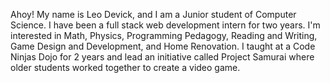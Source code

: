Ahoy! My name is Leo Devick, and I am a Junior student of Computer Science. I have been a full stack web development intern for two years. I'm interested in Math, Physics, Programming Pedagogy, Reading and Writing, Game Design and Development, and Home Renovation. 
I taught at a Code Ninjas Dojo for 2 years and lead an initiative called Project Samurai where older students worked together to create a video game.
<!---
CtrlAltLeo/CtrlAltLeo is a ✨ special ✨ repository because its `README.md` (this file) appears on your GitHub profile.
You can click the Preview link to take a look at your changes.
--->
